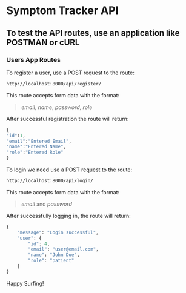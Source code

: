 # Symptom Tracker API

## To test the API routes, use an application like POSTMAN or cURL

### Users App Routes

To register a user, use a POST request to the route:

``` bash
http://localhost:8000/api/register/
```

This route accepts form data with the format:

> *email*, *name*, *password*, *role*

After successful registration the route will return:

``` python
{
"id":1,
"email":"Entered Email",
"name":"Entered Name",
"role":"Entered Role"
}
```

To login we need use a POST request to the route:

``` bash
http://localhost:8000/api/login/
```

This route accepts form data with the format:

> *email* and *password*

After successfully logging in, the route will return:

``` python
{
    "message": "Login successful",
    "user": {
        "id": 4,
        "email": "user@email.com",
        "name": "John Doe",
        "role": "patient"
    }
}
```

Happy Surfing!
